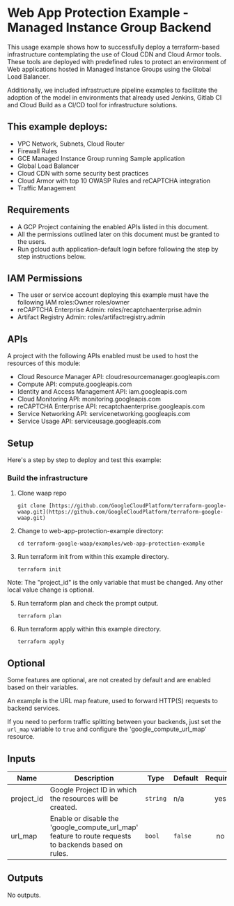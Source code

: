 # Web App Protection Example - Managed Instance Group Backend

This usage example shows how to successfully deploy a terraform-based infrastructure contemplating the use of Cloud CDN and Cloud Armor tools. These tools are deployed with predefined rules to protect an environment of Web applications hosted in Managed Instance Groups using the Global Load Balancer.

Additionally, we included infrastructure pipeline examples to facilitate the adoption of the model in environments that already used Jenkins, Gitlab CI and Cloud Build as a CI/CD tool for infrastructure solutions.

## This example deploys:

-   VPC Network, Subnets, Cloud Router
-   Firewall Rules
-   GCE Managed Instance Group running Sample application
-   Global Load Balancer
-   Cloud CDN with some security best practices
-   Cloud Armor with top 10 OWASP Rules and reCAPTCHA integration
-   Traffic Management

## Requirements

-   A GCP Project containing the enabled APIs listed in this document.
-   All the permissions outlined later on this document must be granted to the users.
-   Run gcloud auth application-default login before following the step by step instructions below.

## IAM Permissions

-   The user or service account deploying this example must have the following IAM roles:Owner roles/owner
-   reCAPTCHA Enterprise Admin: roles/recaptchaenterprise.admin
-   Artifact Registry Admin: roles/artifactregistry.admin

## APIs

A project with the following APIs enabled must be used to host the resources of this module:

-   Cloud Resource Manager API: cloudresourcemanager.googleapis.com
-   Compute API: compute.googleapis.com
-   Identity and Access Management API: iam.googleapis.com
-   Cloud Monitoring API: monitoring.googleapis.com
-   reCAPTCHA Enterprise API: recaptchaenterprise.googleapis.com
-   Service Networking API: servicenetworking.googleapis.com
-   Service Usage API: serviceusage.googleapis.com

## Setup

Here's a step by step to deploy and test this example:

### Build the infrastructure

1.  Clone waap repo

	```git clone [https://github.com/GoogleCloudPlatform/terraform-google-waap.git](https://github.com/GoogleCloudPlatform/terraform-google-waap.git)```

2.  Change to web-app-protection-example directory:

    ```cd terraform-google-waap/examples/web-app-protection-example```

3.  Run terraform init from within this example directory.

    ```terraform init```

Note: The "project_id" is the only variable that must be changed. Any other local value change is optional.

5.  Run terraform plan and check the prompt output.

    ```terraform plan```

6.  Run terraform apply within this example directory.

    ```terraform apply```

## Optional

Some features are optional, are not created by default and are enabled based on their variables.

An example is the URL map feature, used to forward HTTP(S) requests to backend services.

If you need to perform traffic splitting between your backends, just set the `url_map` variable to `true` and configure the 'google_compute_url_map' resource.

<!-- BEGINNING OF PRE-COMMIT-TERRAFORM DOCS HOOK -->
## Inputs

| Name | Description | Type | Default | Required |
|------|-------------|------|---------|:--------:|
| project\_id | Google Project ID in which the resources will be created. | `string` | n/a | yes |
| url\_map | Enable or disable the 'google\_compute\_url\_map' feature to route requests to backends based on rules. | `bool` | `false` | no |

## Outputs

No outputs.

<!-- END OF PRE-COMMIT-TERRAFORM DOCS HOOK -->
